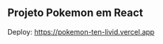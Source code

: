 Projeto Pokemon em React
-------------------------------------------
Deploy: https://pokemon-ten-livid.vercel.app
